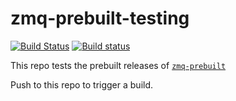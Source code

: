# zmq-prebuilt-testing
[![Build Status](https://travis-ci.org/lgeiger/zmq-prebuilt-testing.svg?branch=master)](https://travis-ci.org/lgeiger/zmq-prebuilt-testing)
[![Build status](https://ci.appveyor.com/api/projects/status/61w6utjq523dw2b5?svg=true)](https://ci.appveyor.com/project/lgeiger/zmq-prebuilt-testing)

This repo tests the prebuilt releases of [`zmq-prebuilt`](https://github.com/nteract/zmq-prebuilt/)

Push to this repo to trigger a build.
